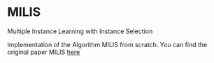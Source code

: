 # MILIS
Multiple Instance Learning with Instance Selection

Implementation of the Algorithm MILIS from scratch. You can find the original paper MILIS [here](https://ieeexplore.ieee.org/document/5557878?arnumber=5557878)

